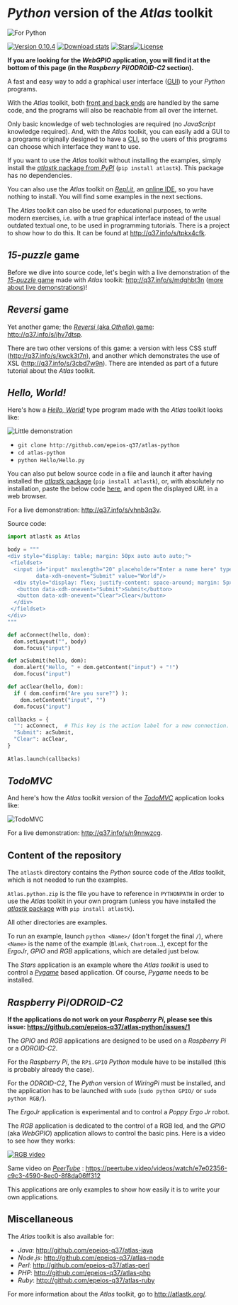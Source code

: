 # *Python* version of the *Atlas* toolkit

![For Python](http://q37.info/download/assets/Python.png "Python logo")

[![Version 0.10.4](https://img.shields.io/static/v1.svg?&color=90b4ed&label=Version&message=0.10.4)](http://q37.info/s/gei0veus) [![Download stats](https://img.shields.io/pypi/dm/atlastk.svg)](https://pypistats.org/packages/atlastk) [![Stars](https://img.shields.io/github/stars/epeios-q37/atlas-python.svg?style=social)](https://github.com/epeios-q37/atlas-python)[![License](https://img.shields.io/pypi/l/atlastk.svg?style=plastic)](https://github.com/epeios-q37/atlas-python/blob/master/LICENSE)

**If you are looking for the *WebGPIO* application, you will find it at the bottom of this page (in the *Raspberry Pi*/*ODROID-C2* section).**

A fast and easy way to add a graphical user interface ([GUI](http://q37.info/s/hw9n3pjs)) to your *Python* programs.

With the *Atlas* toolkit, both [front and back ends](http://q37.info/s/px7hhztd) are handled by the same code, and the programs will also be reachable from all over the internet.

Only basic knowledge of web technologies are required (no *JavaScript* knowledge required). And, with the *Atlas* toolkit, you can easily add a GUI to a programs originally designed to have a [CLI](https://q37.info/s/cnh9nrw9), so the users of this programs can choose which interface they want to use.

If you want to use the *Atlas* toolkit without installing the examples, simply install the [*atlastk* package from *PyPI*](http://q37.info/s/9srmskcm) (`pip install atlastk`). This package has no dependencies.

You can also use the *Atlas* toolkit on [*Repl.it*](http://q37.info/s/mxmgq3qm), an [online IDE](https://q37.info/s/zzkzbdw7), so you have nothing to install. You will find some examples in the next sections.

The *Atlas* toolkit can also be used for educational purposes, to write modern exercises, i.e. with a true graphical interface instead of the usual outdated textual one, to be used in programming tutorials. There is a project to show how to do this. It can be found at <http://q37.info/s/tpkx4cfk>.

## *15-puzzle* game

Before we dive into source code, let's begin with a live demonstration of the [*15-puzzle* game](http://q37.info/s/jn9zg3bn) made with *Atlas* toolkit: <http://q37.info/s/mdghbt3n> ([more about live demonstrations](http://q37.info/s/zgvcwv7j))!

## *Reversi* game

Yet another game; the [*Reversi* (aka *Othello*) game](http://q37.info/s/zz3dzmf7): <http://q37.info/s/jhv7dtsp>.

There are two other versions of this game: a version with less CSS stuff (<http://q37.info/s/kwck3t7n>), and another which demonstrates the use of XSL (<http://q37.info/s/3cbd7w9n>). There are intended as part of a future tutorial about the *Atlas* toolkit.

## *Hello, World!*

Here's how a [*Hello, World!*](https://en.wikipedia.org/wiki/%22Hello,_World!%22_program) type program made with the *Atlas* toolkit looks like:

![Little demonstration](http://q37.info/download/assets/Hello.gif "A basic example")

- `git clone http://github.com/epeios-q37/atlas-python`
- `cd atlas-python`
- `python Hello/Hello.py`

You can also put below source code in a file and launch it after having installed the [*atlastk* package](http://q37.info/s/9srmskcm) (`pip install atlastk`), or, with absolutely no installation, paste the below code [here](http://q37.info/s/srnnb7hj), and open the displayed *URL* in a web browser.

For a live demonstration: <http://q37.info/s/vhnb3q3v>.

Source code:

```python
import atlastk as Atlas

body = """
<div style="display: table; margin: 50px auto auto auto;">
 <fieldset>
  <input id="input" maxlength="20" placeholder="Enter a name here" type="text"
         data-xdh-onevent="Submit" value="World"/>
  <div style="display: flex; justify-content: space-around; margin: 5px auto auto auto;">
   <button data-xdh-onevent="Submit">Submit</button>
   <button data-xdh-onevent="Clear">Clear</button>
  </div>
 </fieldset>
</div>
"""

def acConnect(hello, dom):
  dom.setLayout("", body)
  dom.focus("input")

def acSubmit(hello, dom):
  dom.alert("Hello, " + dom.getContent("input") + "!")
  dom.focus("input")

def acClear(hello, dom):
  if ( dom.confirm("Are you sure?") ):
    dom.setContent("input", "")
  dom.focus("input")

callbacks = {
  "": acConnect,  # This key is the action label for a new connection.
  "Submit": acSubmit,
  "Clear": acClear,
}
  
Atlas.launch(callbacks)
```

## *TodoMVC*

And here's how the *Atlas* toolkit version of the [*TodoMVC*](http://todomvc.com/) application looks like:

![TodoMVC](http://q37.info/download/TodoMVC.gif "The TodoMVC application made with the Atlas toolkit")

For a live demonstration: <http://q37.info/s/n9nnwzcg>.

## Content of the repository

The `atlastk` directory contains the *Python* source code of the *Atlas* toolkit, which is not needed to run the examples.

`Atlas.python.zip` is the file you have to reference in `PYTHONPATH` in order to use the *Atlas* toolkit in your own program (unless you have installed the [*atlastk* package](http://q37.info/s/9srmskcm) with `pip install atlastk`).

All other directories are examples.

To run an example, launch `python <Name>/` (don't forget the final `/`), where `<Name>` is the name of the example (`Blank`, `Chatroom`…), except for the *ErgoJr*, *GPIO* and *RGB* applications, which are detailed just below.

The *Stars* application is an example where the *Atlas* *toolkit* is used to control a [*Pygame*](https://en.wikipedia.org/wiki/Pygame) based application. Of course, *Pygame* needs to be installed.

## *Raspberry Pi*/*ODROID-C2*

**If the applications do not work on your *Raspberry Pi*, please see this issue: <https://github.com/epeios-q37/atlas-python/issues/1>**

The *GPIO* and *RGB* applications are designed to be used on a *Raspberry Pi* or a *ODROID-C2*.

For the *Raspberry Pi*, the `RPi.GPIO` *Python* module have to be installed (this is probably already the case).

For the *ODROID-C2*, The *Python* version of *WiringPi* must be installed, and the application has to be launched with `sudo` (`sudo python GPIO/` or `sudo python RGB/`).

The *ErgoJr* application is experimental and to control a *Poppy* *Ergo Jr* robot.

The *RGB* application is dedicated to the control of a RGB led, and the *GPIO* (aka *WebGPIO*) application allows to control the basic pins. Here is a video to see how they works:

[![RGB video](https://img.youtube.com/vi/C4p2iX6gc-Q/0.jpg)](https://www.youtube.com/watch?v=C4p2iX6gc-Q)

Same video on [*PeerTube*](https://en.wikipedia.org/wiki/PeerTube) : <https://peertube.video/videos/watch/e7e02356-c9c3-4590-8ec0-8f8da06ff312>

This applications are only examples to show how easily it is to write your own applications.

## Miscellaneous

The *Atlas* toolkit is also available for:

- *Java*: <http://github.com/epeios-q37/atlas-java>
- *Node.js*: <http://github.com/epeios-q37/atlas-node>
- *Perl*: <http://github.com/epeios-q37/atlas-perl>
- *PHP*: <http://github.com/epeios-q37/atlas-php>
- *Ruby*: <http://github.com/epeios-q37/atlas-ruby>

For more information about the *Atlas* toolkit, go to <http://atlastk.org/>.
